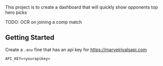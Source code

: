 This project is to create a dashboard that will quickly show opponents top hero picks

TODO:
OCR on joining a comp match

## Getting Started

Create a `.env` fine that has an api key for https://marvelrivalsapi.com
```shell
API_KEY=<yourapikey>
```
